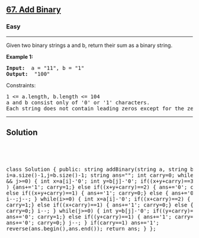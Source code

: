 
<h2><a href="https://leetcode.com/problems/sum-of-even-numbers-after-queries/">67. Add Binary</a></h2>
<h3>Easy</h3>
<hr>
<div><p>
 Given two binary strings a and b, return their sum as a binary string.
</p>


<p><strong>Example 1:</strong></p>
<pre><strong>Input:</strong>  a = "11", b = "1"
<strong>Output:</strong>  "100"
</pre>


Constraints:
<pre>
1 <= a.length, b.length <= 104
a and b consist only of '0' or '1' characters.
Each string does not contain leading zeros except for the zero itself.
</pre>
<hr>
 <h2><strong><b>Solution</b></strong></h2>
 <br>
 <pre>
 
 class Solution {
  public:
     string addBinary(string a, string b) {
         int i=a.size()-1,j=b.size()-1;
         string ans=""; int carry=0;
         while(i>=0 && j>=0)
         {
             int x=a[i]-'0'; int y=b[j]-'0';
             if((x+y+carry)==3 ) {ans+='1'; carry=1;}
             else if((x+y+carry)==2) { ans+='0'; carry=1;}
             else if((x+y+carry)==1) { ans+='1'; carry=0;}
             else { ans+='0'; carry=0;}
             i--;j--;
         }
         while(i>=0)
         {
             int x=a[i]-'0';
              if((x+carry)==2) { ans+='0'; carry=1;}
             else if((x+carry)==1) { ans+='1'; carry=0;}
             else { ans+='0'; carry=0;}
             i--;
         }
         while(j>=0)
         {
             int y=b[j]-'0';
              if((y+carry)==2) { ans+='0'; carry=1;}
             else if((y+carry)==1) { ans+='1'; carry=0;}
             else { ans+='0'; carry=0;}
             j--;
         }
         if(carry==1) ans+='1';
          reverse(ans.begin(),ans.end());
         return ans;
    }
};
          
 </pre>

